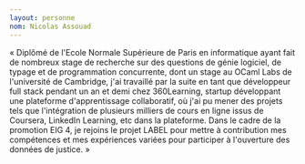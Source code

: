```yaml
---
layout: personne 
nom: Nicolas Assouad 
---
```


« Diplômé de l'Ecole Normale Supérieure de Paris en informatique ayant fait de nombreux stage de recherche sur des questions de génie logiciel, de typage et de programmation concurrente, dont un stage au OCaml Labs de l'université de Cambridge, j'ai travaillé par la suite en tant que développeur full stack pendant un an et demi chez 360Learning, startup développant une plateforme d'apprentissage collaboratif, où j'ai pu mener des projets tels que l'intégration de plusieurs milliers de cours en ligne issus de Coursera, LinkedIn Learning, etc dans la plateforme. Dans le cadre de la promotion EIG 4, je rejoins le projet LABEL pour mettre à contribution mes compétences et mes expériences variées pour participer à l'ouverture des données de justice. »
